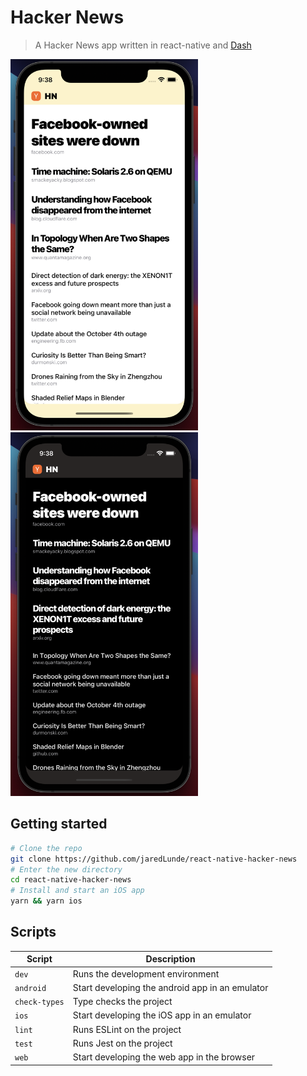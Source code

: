# Hacker News

> A Hacker News app written in react-native and [Dash](https://github.com/dash-ui/react-native)

<img src='.readme/light-mode.png' width=300> <img src='.readme/dark-mode.png' width=300>

## Getting started

```sh
# Clone the repo
git clone https://github.com/jaredLunde/react-native-hacker-news
# Enter the new directory
cd react-native-hacker-news
# Install and start an iOS app
yarn && yarn ios
```

## Scripts

| Script        | Description                                     |
| ------------- | ----------------------------------------------- |
| `dev`         | Runs the development environment                |
| `android`     | Start developing the android app in an emulator |
| `check-types` | Type checks the project                         |
| `ios`         | Start developing the iOS app in an emulator     |
| `lint`        | Runs ESLint on the project                      |
| `test`        | Runs Jest on the project                        |
| `web`         | Start developing the web app in the browser     |
